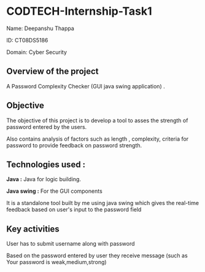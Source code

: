 # CODTECH-Internship-Task1



Name: Deepanshu Thappa

ID:  CT08DS5186

Domain: Cyber Security

## Overview of the project
A Password Complexity Checker (GUI java swing application) .

## Objective
The objective of this project is to develop a tool to asses the strength of password entered by the users. 

 Also contains analysis of  factors such as length , complexity, criteria for password to provide feedback on password strength.

 
## Technologies used :
**Java :** Java for logic building.

**Java swing :** For the GUI components

It is a standalone tool built by me using java swing which gives the real-time feedback based on user's input to the password field 

## Key activities 

User has to submit username along with password 

Based on the password entered by user they receive message (such as Your password is weak,medium,strong)


